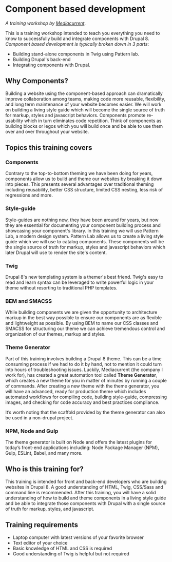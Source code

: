 # Component based development
_A training workshop by [Mediacurrent](https://mediacurrent.com)_.

This is a training workshop intended to teach you everything you need to know to successfully build and integrate components with Drupal 8.
_Component based development is typically broken down in 3 parts_:
* Building stand-alone components in Twig using Pattern lab.
* Building Drupal's back-end
* Integrating components with Drupal.

## Why Components?
Building a website using the component-based approach can dramatically improve collaboration among teams, making code more reusable, flexibility, and long term maintenance of your website becomes easier. We will work on building a living style guide which will become the single source of truth for markup, styles and javascript behaviors.
Components promote re-usability which in turn eliminates code repetition. Think of components as building blocks or legos which you will build once and be able to use them over and over throughout your website.

## Topics this training covers

### Components
Contrary to the top-to-bottom theming we have been doing for years, components allow us to build and theme our websites by breaking it down into pieces. This presents several advantages over traditional theming including reusability, better CSS structure, limited CSS nesting, less risk of regressions and more.

### Style-guide
Style-guides are nothing new, they have been around for years, but now they are essential for documenting your component building process and showcasing your component's library. In this training we will use Pattern Lab, a modern design system.  Pattern Lab allows us to create a living style guide which we will use to catalog components. These components will be the single source of truth for markup, styles and javascript behaviors which later Drupal will use to render the site's content.

### Twig
Drupal 8's new templating system is a themer's best friend. Twig's easy to read and learn syntax can be leveraged to write powerful logic in your theme without resorting to traditional PHP templates.

### BEM and SMACSS
While building components we are given the opportunity to architecture markup in the best way possible to ensure our components are as flexible and lightweight as possible. By using BEM to name our CSS classes and SMACSS for structuring our theme we can achieve tremendous control and organization of our themes, markup and styles.

### Theme Generator
Part of this training involves building a Drupal 8 theme. This can be a time consuming process if we had to do it by hand, not to mention it could turn into hours of troubleshooting issues. Luckily, Mediacurrent (the company I work for), has created a great automation tool called **Theme Generator**, which creates a new theme for you in matter of minutes by running a couple of commands. After creating a new theme with the theme generator, you will have an advanced, ready for production theme which includes automated workflows for compiling code, building style-guide, compressing images, and checking for code accuracy and best practices compliance.

It’s worth noting that the scaffold provided by the theme generator can also be used in a non-drupal project.

### NPM, Node and Gulp
The theme generator is built on Node and offers the latest plugins for today’s front-end applications including: Node Package Manager (NPM), Gulp, ESLint, Babel, and many more.

## Who is this training for?
This training is intended for front and back-end developers who are building websites in Drupal 8. A good understanding of HTML, Twig, CSS/Sass and command line is recommended. After this training, you will have a solid understanding of how to build and theme components in a living style guide and be able to integrate those components with Drupal with a single source of truth for markup, styles, and javascript.

## Training requirements
* Laptop computer with latest versions of your favorite browser
* Text editor of your choice
* Basic knowledge of HTML and CSS is required
* Good understanding of Twig is helpful but not required

